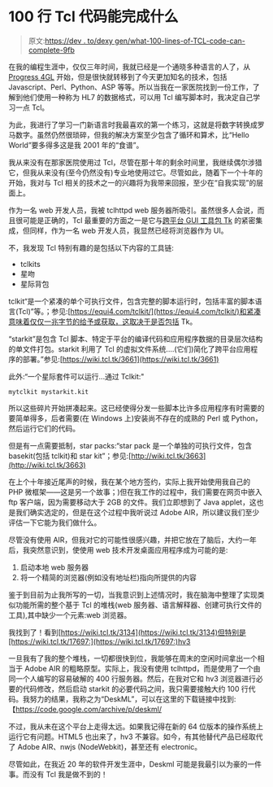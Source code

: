 # 100 行 Tcl 代码能完成什么

> 原文:[https://dev . to/dexy gen/what-100-lines-of-TCL-code-can-complete-9fb](https://dev.to/dexygen/what-100-lines-of-tcl-code-can-accomplish-9fb)

在我的编程生涯中，仅仅三年时间，我就已经是一个通晓多种语言的人了，从 [Progress 4GL](https://en.wikipedia.org/wiki/OpenEdge_Advanced_Business_Language) 开始，但是很快就转移到了今天更加知名的技术，包括 Javascript、Perl、Python、ASP 等等。所以当我在一家医院找到一份工作，了解到他们使用一种称为 HL7 的数据格式，可以用 Tcl 编写脚本时，我决定自己学习一点 Tcl。

为此，我进行了学习一门新语言时我最喜欢的第一个练习，这就是将数字转换成罗马数字。虽然仍然很琐碎，但我的解决方案至少包含了循环和算术，比“Hello World”要多得多这是我 2001 年的“食谱”。

我从来没有在那家医院使用过 Tcl，尽管在那十年的剩余时间里，我继续偶尔涉猎它，但我从来没有(至今仍然没有)专业地使用过它。尽管如此，随着下一个十年的开始，我对与 Tcl 相关的技术之一的兴趣将为我带来回报，至少在“自我实现”的层面上。

作为一名 web 开发人员，我被 tclhttpd web 服务器所吸引。虽然很多人会说，而且很可能是正确的，Tcl 最重要的方面之一是它与[跨平台 GUI 工具包 Tk](https://en.wikipedia.org/wiki/Tk_(software)) 的紧密集成，但同样，作为一名 web 开发人员，我显然已经将浏览器作为 UI。

不，我发现 Tcl 特别有趣的是包括以下内容的工具链:

*   tclkits
*   星吻
*   星际背包

tclkit“是一个紧凑的单个可执行文件，包含完整的脚本运行时，包括丰富的脚本语言(Tcl)”等。；参见:[https://equi4.com/tclkit/](https://equi4.com/tclkit/)和紧凑意味着仅仅一兆字节的给予或获取，这取决于是否包括 Tk。

“starkit”是包含 Tcl 脚本、特定于平台的编译代码和应用程序数据的目录层次结构的单文件打包。starkit 利用了 Tcl 的虚拟文件系统....(它们)简化了跨平台应用程序的部署。”参见:[https://wiki.tcl.tk/3661](https://wiki.tcl.tk/3661)

此外:“一个星际套件可以运行...通过 Tclkit:"

`mytclkit mystarkit.kit`

所以这些碎片开始拼凑起来。这已经使得分发一些脚本比许多应用程序有时需要的要简单得多，后者需要(在 Windows 上)安装尚不存在的成熟的 Perl 或 Python，然后运行它们的代码。

但是有一点需要抵制，star packs:“star pack 是一个单独的可执行文件，包含 basekit(包括 tclkit)和 star kit”；参见:[http://wiki.tcl.tk/3663](http://wiki.tcl.tk/3663)

在上个十年接近尾声的时候，我在某个地方签约，实际上我开始使用我自己的 PHP 微框架——这是另一个故事；)但在我工作的过程中，我们需要在网页中嵌入 ftp 客户端，因为需要移动大于 2GB 的文件。我们立即想到了 Java applet，这也是我们确实选定的，但是在这个过程中我听说过 Adobe AIR，所以建议我们至少评估一下它能为我们做什么。

尽管没有使用 AIR，但我对它的可能性很感兴趣，并把它放在了脑后，大约一年后，我突然意识到，使使用 web 技术开发桌面应用程序成为可能的是:

1.  启动本地 web 服务器
2.  将一个精简的浏览器(例如没有地址栏)指向所提供的内容

鉴于到目前为止我所写的一切，当我意识到上述情况时，我在脑海中整理了实现类似功能所需的整个基于 Tcl 的堆栈(web 服务器、语言解释器、创建可执行文件的工具),其中缺少一个元素:web 浏览器。

我找到了！看到[https://wiki.tcl.tk/3134](https://wiki.tcl.tk/3134)但特别是[https://wiki.tcl.tk/17697:](https://wiki.tcl.tk/17697:)hv3

一旦我有了我的整个堆栈，一切都很快到位，我能够在周末的空闲时间拿出一个相当于 Adobe AIR 的粗略原型。实际上，我没有使用 tclhttpd，而是使用了一个由同一个人编写的容易破解的 400 行服务器。然后，在我对它和 hv3 浏览器进行必要的代码修改，然后启动 starkit 的必要代码之间，我只需要接触大约 100 行代码。我努力的结果，我称之为“DeskML”，可以在这里的下载链接中找到:【https://code.google.com/archive/p/deskml/

不过，我从未在这个平台上走得太远。如果我记得在新的 64 位版本的操作系统上运行它有问题。HTML5 也出来了，hv3 不兼容。如今，有其他替代产品已经取代了 Adobe AIR、nwjs (NodeWebkit)，甚至还有 electronic。

尽管如此，在我近 20 年的软件开发生涯中，Deskml 可能是我最引以为豪的一件事。而没有 Tcl 我是做不到的！
